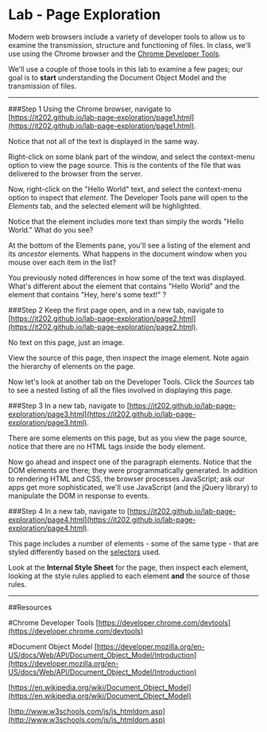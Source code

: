 # Lab - Page Exploration

Modern web browsers include a variety of developer tools to allow us to examine the transmission, structure and functioning of files.   In class, we'll use using the Chrome browser and the [Chrome Developer Tools](https://developer.chrome.com/devtools).

We'll use a couple of those tools in this lab to examine a few pages;  our goal is to **start** understanding the Document Object Model and the transmission of files. 

****

###Step 1
Using the Chrome browser, navigate to [https://it202.github.io/lab-page-exploration/page1.html](https://it202.github.io/lab-page-exploration/page1.html).

Notice that not all of the text is displayed in the same way.

Right-click on some blank part of the window, and select the context-menu option to view the page source.  This is the contents of the file that was delivered to the browser from the server.

Now, right-click on the "Hello World" text, and select the context-menu option to inspect that *element*.  The Developer Tools pane will open to the *Elements* tab, and the selected element will be highlighted.

Notice that the element includes more text than simply the words "Hello World."   What do you see?

At the bottom of the Elements pane, you'll see a listing of the element and its *ancestor* elements.  What happens in the document window when you mouse over each item in the list?

You previously noted differences in how some of the text was displayed.  What's different about the element that contains "Hello World" and the element that contains "Hey, here's some text!" ?


###Step 2
Keep the first page open, and in a new tab, navigate to [https://it202.github.io/lab-page-exploration/page2.html](https://it202.github.io/lab-page-exploration/page2.html).

No text on this page, just an image.

View the source of this page, then inspect the image element.   Note again the hierarchy of elements on the page.

Now let's look at another tab on the Developer Tools.   Click the *Sources* tab to see a nested listing of all the files involved in displaying this page. 


###Step 3
In a new tab, navigate to [https://it202.github.io/lab-page-exploration/page3.html](https://it202.github.io/lab-page-exploration/page3.html).

There are some elements on this page, but as you view the page source, notice that there are no HTML tags inside the body element.

Now go ahead and inspect one of the paragraph elements.  Notice that the DOM elements are there; they were programmatically generated.  In addition to rendering HTML and CSS, the browser processes JavaScript; ask our apps get more sophisticated, we'll use JavaScript (and the jQuery library) to manipulate the DOM in response to events.

###Step 4
In a new tab, navigate to [https://it202.github.io/lab-page-exploration/page4.html](https://it202.github.io/lab-page-exploration/page4.html).

This page includes a number of elements - some of the same type - that are styled differently based on the [selectors](http://www.w3schools.com/cssref/css_selectors.asp) used.

Look at the **Internal Style Sheet** for the page, then inspect each element, looking at the style rules applied to each element **and** the source of those rules.

****
##Resources

#Chrome Developer Tools
[https://developer.chrome.com/devtools](https://developer.chrome.com/devtools)

#Document Object Model
[https://developer.mozilla.org/en-US/docs/Web/API/Document_Object_Model/Introduction](https://developer.mozilla.org/en-US/docs/Web/API/Document_Object_Model/Introduction)

[https://en.wikipedia.org/wiki/Document_Object_Model](https://en.wikipedia.org/wiki/Document_Object_Model)

[http://www.w3schools.com/js/js_htmldom.asp](http://www.w3schools.com/js/js_htmldom.asp)


